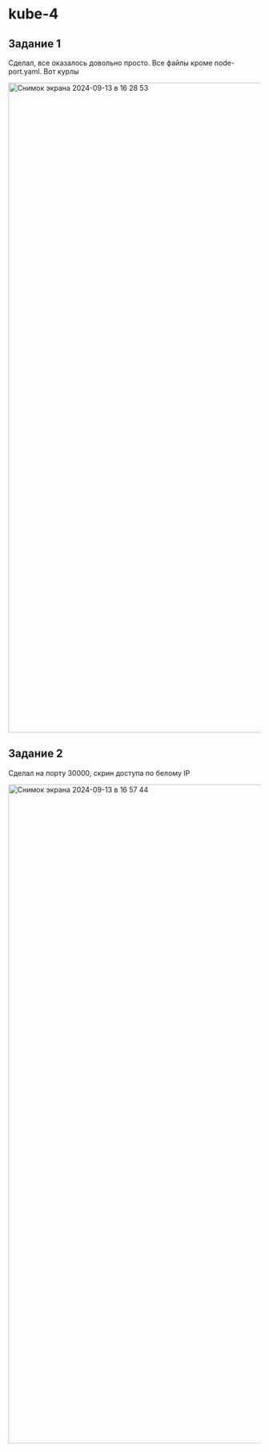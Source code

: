 # kube-4
## Задание 1
Сделал, все оказалось довольно просто. Все файлы кроме node-port.yaml. Вот курлы

<img width="1295" alt="Снимок экрана 2024-09-13 в 16 28 53" src="https://github.com/user-attachments/assets/74b9321d-dbfb-46df-af01-34a93f9785ed">

## Задание 2

Сделал на порту 30000, скрин доступа по белому IP

<img width="1313" alt="Снимок экрана 2024-09-13 в 16 57 44" src="https://github.com/user-attachments/assets/537cf3ef-d392-4cc2-8b75-a4f6a44ed6ce">
